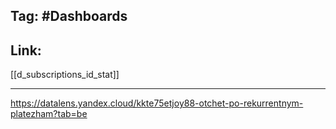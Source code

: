 ## Tag: #Dashboards 

## Link: 
[[d_subscriptions_id_stat]]
___

https://datalens.yandex.cloud/kkte75etjoy88-otchet-po-rekurrentnym-platezham?tab=be